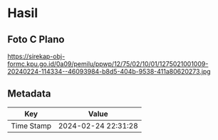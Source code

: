 # Hasil

## Foto C Plano

https://sirekap-obj-formc.kpu.go.id/0a09/pemilu/ppwp/12/75/02/10/01/1275021001009-20240224-114334--46093984-b8d5-404b-9538-411a80620273.jpg


## Metadata

| Key        | Value               |
| ---------- | ------------------- |
| Time Stamp | 2024-02-24 22:31:28 |



